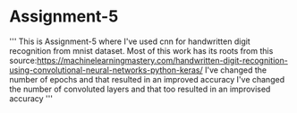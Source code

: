 # Assignment-5
'''
   This is Assignment-5 where I've used cnn for handwritten digit recognition from mnist dataset.
   Most of this work has its roots from this source:https://machinelearningmastery.com/handwritten-digit-recognition-using-convolutional-neural-networks-python-keras/
   I've changed the number of epochs and that resulted in an improved accuracy
   I've changed the number of convoluted layers and that too resulted in an improvised accuracy
'''
